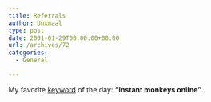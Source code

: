 ```yaml
---
title: Referrals
author: Unxmaal
type: post
date: 2001-01-29T00:00:00+00:00
url: /archives/72
categories:
  - General

---
```

My favorite <A HREF="http://unxmaal.com/reports/log.keys.html">keyword</A> of the day: **&#8220;instant monkeys online&#8221;**.